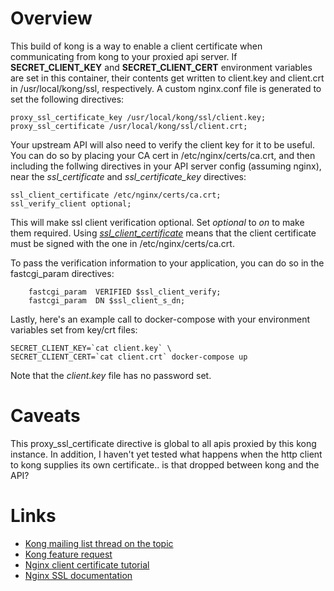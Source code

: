 # Overview
This build of kong is a way to enable a client certificate when communicating from kong to your proxied api server.  If **SECRET_CLIENT_KEY** and **SECRET_CLIENT_CERT** environment variables are set in this container, their contents get written to client.key and client.crt in /usr/local/kong/ssl, respectively.  A custom nginx.conf file is generated to set the following directives:

    proxy_ssl_certificate_key /usr/local/kong/ssl/client.key;
    proxy_ssl_certificate /usr/local/kong/ssl/client.crt;

Your upstream API will also need to verify the client key for it to be useful.  You can do so by placing your CA cert in /etc/nginx/certs/ca.crt, and then including the follwing directives in your API server config (assuming nginx), near the _ssl_certificate_ and _ssl_certificate_key_ directives:

    ssl_client_certificate /etc/nginx/certs/ca.crt;
    ssl_verify_client optional;

This will make ssl client verification optional.  Set _optional_ to _on_ to make them required.  Using [_ssl_client_certificate_](http://nginx.org/en/docs/http/ngx_http_ssl_module.html#ssl_client_certificate) means that the client certificate must be signed with the one in /etc/nginx/certs/ca.crt.

To pass the verification information to your application, you can do so in the fastcgi_param directives:

        fastcgi_param  VERIFIED $ssl_client_verify;
        fastcgi_param  DN $ssl_client_s_dn;

Lastly, here's an example call to docker-compose with your environment variables set from key/crt files:

    SECRET_CLIENT_KEY=`cat client.key` \
    SECRET_CLIENT_CERT=`cat client.crt` docker-compose up

Note that the _client.key_ file has no password set.

# Caveats

This proxy_ssl_certificate directive is global to all apis proxied by this kong instance.  In addition, I haven't yet tested what happens when the http client to kong supplies its own certificate.. is that dropped between kong and the API?

# Links

* [Kong mailing list thread on the topic](https://groups.google.com/forum/#!searchin/konglayer/client$20certificate%7Csort:relevance/konglayer/Hsr9-8ZM-28/AN7Bo_iHAAAJ)
* [Kong feature request](https://github.com/Mashape/kong/issues/1547)
* [Nginx client certificate tutorial](http://blog.nategood.com/client-side-certificate-authentication-in-ngi)
* [Nginx SSL documentation](http://nginx.org/en/docs/http/ngx_http_ssl_module.html)

